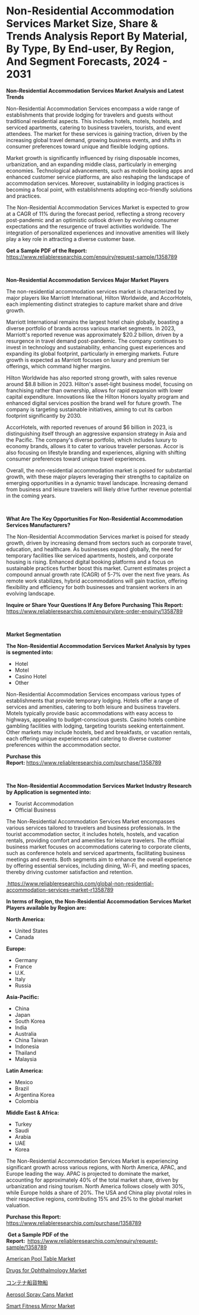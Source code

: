 <p><h1>Non-Residential Accommodation Services Market Size, Share & Trends Analysis Report By Material, By Type, By End-user, By Region, And Segment Forecasts, 2024 - 2031</h1></p><p><strong>Non-Residential Accommodation Services Market Analysis and Latest Trends</strong></p>
<p><p>Non-Residential Accommodation Services encompass a wide range of establishments that provide lodging for travelers and guests without traditional residential aspects. This includes hotels, motels, hostels, and serviced apartments, catering to business travelers, tourists, and event attendees. The market for these services is gaining traction, driven by the increasing global travel demand, growing business events, and shifts in consumer preferences toward unique and flexible lodging options.</p><p>Market growth is significantly influenced by rising disposable incomes, urbanization, and an expanding middle class, particularly in emerging economies. Technological advancements, such as mobile booking apps and enhanced customer service platforms, are also reshaping the landscape of accommodation services. Moreover, sustainability in lodging practices is becoming a focal point, with establishments adopting eco-friendly solutions and practices. </p><p>The Non-Residential Accommodation Services Market is expected to grow at a CAGR of 11% during the forecast period, reflecting a strong recovery post-pandemic and an optimistic outlook driven by evolving consumer expectations and the resurgence of travel activities worldwide. The integration of personalized experiences and innovative amenities will likely play a key role in attracting a diverse customer base.</p></p>
<p><strong>Get a Sample PDF of the Report:&nbsp;</strong> <a href="https://www.reliableresearchiq.com/enquiry/request-sample/1358789">https://www.reliableresearchiq.com/enquiry/request-sample/1358789</a></p>
<p>&nbsp;</p>
<p><strong>Non-Residential Accommodation Services Major Market Players</strong></p>
<p><p>The non-residential accommodation services market is characterized by major players like Marriott International, Hilton Worldwide, and AccorHotels, each implementing distinct strategies to capture market share and drive growth. </p><p>Marriott International remains the largest hotel chain globally, boasting a diverse portfolio of brands across various market segments. In 2023, Marriott's reported revenue was approximately $20.2 billion, driven by a resurgence in travel demand post-pandemic. The company continues to invest in technology and sustainability, enhancing guest experiences and expanding its global footprint, particularly in emerging markets. Future growth is expected as Marriott focuses on luxury and premium tier offerings, which command higher margins.</p><p>Hilton Worldwide has also reported strong growth, with sales revenue around $8.8 billion in 2023. Hilton's asset-light business model, focusing on franchising rather than ownership, allows for rapid expansion with lower capital expenditure. Innovations like the Hilton Honors loyalty program and enhanced digital services position the brand well for future growth. The company is targeting sustainable initiatives, aiming to cut its carbon footprint significantly by 2030.</p><p>AccorHotels, with reported revenues of around $6 billion in 2023, is distinguishing itself through an aggressive expansion strategy in Asia and the Pacific. The company's diverse portfolio, which includes luxury to economy brands, allows it to cater to various traveler personas. Accor is also focusing on lifestyle branding and experiences, aligning with shifting consumer preferences toward unique travel experiences.</p><p>Overall, the non-residential accommodation market is poised for substantial growth, with these major players leveraging their strengths to capitalize on emerging opportunities in a dynamic travel landscape. Increasing demand from business and leisure travelers will likely drive further revenue potential in the coming years.</p></p>
<p>&nbsp;</p>
<p><strong>What Are The Key Opportunities For Non-Residential Accommodation Services Manufacturers?</strong></p>
<p><p>The Non-Residential Accommodation Services market is poised for steady growth, driven by increasing demand from sectors such as corporate travel, education, and healthcare. As businesses expand globally, the need for temporary facilities like serviced apartments, hostels, and corporate housing is rising. Enhanced digital booking platforms and a focus on sustainable practices further boost this market. Current estimates project a compound annual growth rate (CAGR) of 5-7% over the next five years. As remote work stabilizes, hybrid accommodations will gain traction, offering flexibility and efficiency for both businesses and transient workers in an evolving landscape.</p></p>
<p><strong>Inquire or Share Your Questions If Any Before Purchasing This Report:</strong> <a href="https://www.reliableresearchiq.com/enquiry/pre-order-enquiry/1358789">https://www.reliableresearchiq.com/enquiry/pre-order-enquiry/1358789</a></p>
<p>&nbsp;</p>
<p><strong>Market Segmentation</strong></p>
<p><strong>The Non-Residential Accommodation Services Market Analysis by types is segmented into:</strong></p>
<p><ul><li>Hotel</li><li>Motel</li><li>Casino Hotel</li><li>Other</li></ul></p>
<p><p>Non-Residential Accommodation Services encompass various types of establishments that provide temporary lodging. Hotels offer a range of services and amenities, catering to both leisure and business travelers. Motels typically provide basic accommodations with easy access to highways, appealing to budget-conscious guests. Casino hotels combine gambling facilities with lodging, targeting tourists seeking entertainment. Other markets may include hostels, bed and breakfasts, or vacation rentals, each offering unique experiences and catering to diverse customer preferences within the accommodation sector.</p></p>
<p><strong>Purchase this Report:&nbsp;</strong><a href="https://www.reliableresearchiq.com/purchase/1358789">https://www.reliableresearchiq.com/purchase/1358789</a></p>
<p>&nbsp;</p>
<p><strong>The Non-Residential Accommodation Services Market Industry Research by Application is segmented into:</strong></p>
<p><ul><li>Tourist Accommodation</li><li>Official Business</li></ul></p>
<p><p>The Non-Residential Accommodation Services Market encompasses various services tailored to travelers and business professionals. In the tourist accommodation sector, it includes hotels, hostels, and vacation rentals, providing comfort and amenities for leisure travelers. The official business market focuses on accommodations catering to corporate clients, such as conference hotels and serviced apartments, facilitating business meetings and events. Both segments aim to enhance the overall experience by offering essential services, including dining, Wi-Fi, and meeting spaces, thereby driving customer satisfaction and retention.</p></p>
<p><a href="https://www.reliableresearchiq.com/global-non-residential-accommodation-services-market-r1358789">&nbsp;https://www.reliableresearchiq.com/global-non-residential-accommodation-services-market-r1358789</a></p>
<p><strong>In terms of Region, the Non-Residential Accommodation Services Market Players available by Region are:</strong></p>
<p>
    <p> <strong> North America: </strong>
        <ul>
            <li>United States</li>
            <li>Canada</li>
        </ul>
        </p> 
    <p> <strong> Europe: </strong>
        <ul>
            <li>Germany</li>
            <li>France</li>
            <li>U.K.</li>
            <li>Italy</li>
            <li>Russia</li>
        </ul>
        </p> 
    <p> <strong> Asia-Pacific: </strong>
        <ul>
            <li>China</li>
            <li>Japan</li>
            <li>South Korea</li>
            <li>India</li>
            <li>Australia</li>
            <li>China Taiwan</li>
            <li>Indonesia</li>
            <li>Thailand</li>
            <li>Malaysia</li>
        </ul>
        </p> 
    <p> <strong> Latin America: </strong>
        <ul>
            <li>Mexico</li>
            <li>Brazil</li>
            <li>Argentina Korea</li>
            <li>Colombia</li>
        </ul>
        </p> 
    <p> <strong> Middle East & Africa: </strong>
        <ul>
            <li>Turkey</li>
            <li>Saudi</li>
            <li>Arabia</li>
            <li>UAE</li>
            <li>Korea</li>
        </ul>
    </p>
    </p>
<p><p>The Non-Residential Accommodation Services Market is experiencing significant growth across various regions, with North America, APAC, and Europe leading the way. APAC is projected to dominate the market, accounting for approximately 40% of the total market share, driven by urbanization and rising tourism. North America follows closely with 30%, while Europe holds a share of 20%. The USA and China play pivotal roles in their respective regions, contributing 15% and 25% to the global market valuation.</p></p>
<p><strong>Purchase this Report: </strong><a href="https://www.reliableresearchiq.com/purchase/1358789">https://www.reliableresearchiq.com/purchase/1358789</a></p>
<p>&nbsp;<strong>Get a Sample PDF of the Report:&nbsp;&nbsp;</strong><a href="https://www.reliableresearchiq.com/enquiry/request-sample/1358789">https://www.reliableresearchiq.com/enquiry/request-sample/1358789</a></p>
<p><strong></strong></p>
<p><p><a href="https://www.linkedin.com/pulse/american-pool-table-market-size-share-trends-analysis-report-1os3e?trackingId=QBgc%2FzkfQtSwcE%2BShsPpRg%3D%3D">American Pool Table Market</a></p><p><a href="https://github.com/HaroldWalker405/Market-Research-Report-List-1/blob/main/drugs-for-ophthalmology-market.md">Drugs for Ophthalmology Market</a></p><p><a href="https://medium.com/@fcgdf6fd5/container-ship-cargo-ships-market-%E3%81%AE%E3%82%B0%E3%83%AD%E3%83%BC%E3%83%90%E3%83%AB%E5%B8%82%E5%A0%B4%E6%A6%82%E8%A6%81%E3%81%AF-%E4%B8%96%E7%95%8C%E3%81%8A%E3%82%88%E3%81%B3%E4%B8%BB%E8%A6%81%E5%B8%82%E5%A0%B4%E3%81%AB%E3%81%8A%E3%81%91%E3%82%8B%E6%A5%AD%E7%95%8C%E3%81%AB%E5%BD%B1%E9%9F%BF%E3%82%92%E4%B8%8E%E3%81%88%E3%82%8B%E4%B8%BB%E8%A6%81%E3%81%AA%E3%83%88%E3%83%AC%E3%83%B3%E3%83%89%E3%81%AB%E3%81%A4%E3%81%84%E3%81%A6-%E7%8B%AC%E8%87%AA%E3%81%AE%E8%A6%96%E7%82%B9%E3%82%92%E6%8F%90%E4%BE%9B%E3%81%97%E3%81%BE%E3%81%99-752ce6831ee2">コンテナ船貨物船</a></p><p><a href="https://issuu.com/reportprime-2/docs/aerosol-spray-cans-market-size-2030_ef9a70b73be069">Aerosol Spray Cans Market</a></p><p><a href="https://www.linkedin.com/pulse/how-smart-fitness-mirror-market-changing-from-2024-2031-wkave?trackingId=L3iLOZaVRb6sodtPZkYzFQ%3D%3D">Smart Fitness Mirror Market</a></p></p>